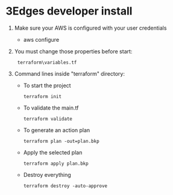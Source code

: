 # 3Edges developer install

1) Make sure your AWS is configured with your user credentials
    - aws configure

2) You must change those properties before start:

        terraform\variables.tf

3) Command lines inside "terraform" directory:

    - To start the project

        ```terraform init```

    - To validate the main.tf

        ```terraform validate```

    - To generate an action plan

        ```terraform plan -out=plan.bkp```

    - Apply the selected plan

        ```terraform apply plan.bkp```

    - Destroy everything

        ```terraform destroy -auto-approve```
